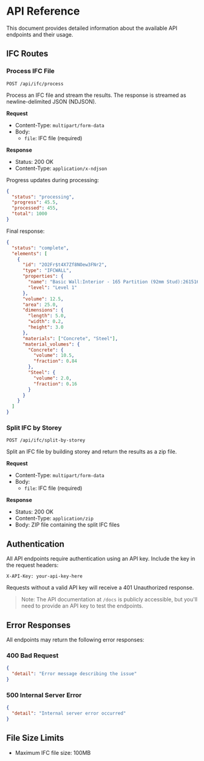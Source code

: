 # API Reference

This document provides detailed information about the available API endpoints and their usage.

## IFC Routes

### Process IFC File

`POST /api/ifc/process`

Process an IFC file and stream the results. The response is streamed as newline-delimited JSON (NDJSON).

**Request**

- Content-Type: `multipart/form-data`
- Body:
  - `file`: IFC file (required)

**Response**

- Status: 200 OK
- Content-Type: `application/x-ndjson`

Progress updates during processing:

```json
{
  "status": "processing",
  "progress": 45.5,
  "processed": 455,
  "total": 1000
}
```

Final response:

```json
{
  "status": "complete",
  "elements": [
    {
      "id": "2O2Fr$t4X7Zf8NOew3FNr2",
      "type": "IFCWALL",
      "properties": {
        "name": "Basic Wall:Interior - 165 Partition (92mm Stud):261516",
        "level": "Level 1"
      },
      "volume": 12.5,
      "area": 25.0,
      "dimensions": {
        "length": 5.0,
        "width": 0.2,
        "height": 3.0
      },
      "materials": ["Concrete", "Steel"],
      "material_volumes": {
        "Concrete": {
          "volume": 10.5,
          "fraction": 0.84
        },
        "Steel": {
          "volume": 2.0,
          "fraction": 0.16
        }
      }
    }
  ]
}
```

### Split IFC by Storey

`POST /api/ifc/split-by-storey`

Split an IFC file by building storey and return the results as a zip file.

**Request**

- Content-Type: `multipart/form-data`
- Body:
  - `file`: IFC file (required)

**Response**

- Status: 200 OK
- Content-Type: `application/zip`
- Body: ZIP file containing the split IFC files

## Authentication

All API endpoints require authentication using an API key. Include the key in the request headers:

```
X-API-Key: your-api-key-here
```

Requests without a valid API key will receive a 401 Unauthorized response.

> Note: The API documentation at `/docs` is publicly accessible, but you'll need to provide an API key to test the endpoints.

## Error Responses

All endpoints may return the following error responses:

### 400 Bad Request

```json
{
  "detail": "Error message describing the issue"
}
```

### 500 Internal Server Error

```json
{
  "detail": "Internal server error occurred"
}
```

## File Size Limits

- Maximum IFC file size: 100MB
